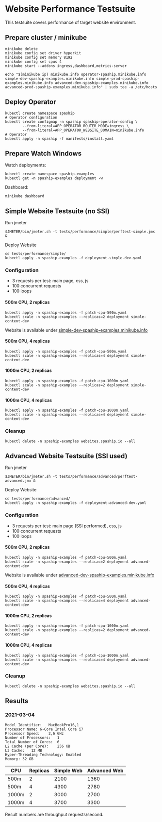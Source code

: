 # Website Performance Testsuite

This testsuite covers performance of target website environment.

## Prepare cluster / minikube

```shell
minikube delete
minikube config set driver hyperkit
minikube config set memory 8192
minikube config set cpus 4
minikube start --addons ingress,dashboard,metrics-server

echo "$(minikube ip) minikube.info operator-spaship.minikube.info simple-dev-spaship-examples.minikube.info simple-prod-spaship-examples.minikube.info advanced-dev-spaship-examples.minikube.info advanced-prod-spaship-examples.minikube.info" | sudo tee -a /etc/hosts
```

## Deploy Operator

```shell
kubectl create namespace spaship
# Operator configuration
kubectl create configmap -n spaship spaship-operator-config \
        --from-literal=APP_OPERATOR_ROUTER_MODE=ingress \
        --from-literal=APP_OPERATOR_WEBSITE_DOMAIN=minikube.info
# Operator
kubectl apply -n spaship -f manifests/install.yaml
```

## Prepare Watch Windows

Watch deployments:
```shell
kubectl create namespace spaship-examples
kubectl get -n spaship-examples deployment -w
```

Dashboard:
```shell
minikube dashboard
```

## Simple Website Testsuite (no SSI)

Run jmeter
```shell
$JMETER/bin/jmeter.sh -t tests/performance/simple/perftest-simple.jmx &
```

Deploy Website
```shell
cd tests/performance/simple/
kubectl apply -n spaship-examples -f deployment-simple-dev.yaml
```

### Configuration
* 3 requests per test: main page, css, js
* 100 concurrent requests
* 100 loops


#### 500m CPU, 2 replicas
```shell
kubectl apply -n spaship-examples -f patch-cpu-500m.yaml
kubectl scale -n spaship-examples --replicas=2 deployment simple-content-dev
```

Website is available under [simple-dev-spaship-examples.minikube.info](http://simple-dev-spaship-examples.minikube.info/)

#### 500m CPU, 4 replicas
```shell
kubectl apply -n spaship-examples -f patch-cpu-500m.yaml
kubectl scale -n spaship-examples --replicas=4 deployment simple-content-dev
```

#### 1000m CPU, 2 replicas

```shell
kubectl apply -n spaship-examples -f patch-cpu-1000m.yaml
kubectl scale -n spaship-examples --replicas=2 deployment simple-content-dev
```

#### 1000m CPU, 4 replicas

```shell
kubectl apply -n spaship-examples -f patch-cpu-1000m.yaml
kubectl scale -n spaship-examples --replicas=4 deployment simple-content-dev
```

### Cleanup

```shell
kubectl delete -n spaship-examples websites.spaship.io --all
```

## Advanced Website Testsuite (SSI used)

Run jmeter
```shell
$JMETER/bin/jmeter.sh -t tests/performance/advanced/perftest-advanced.jmx &
```

Deploy Website
```shell
cd tests/performance/advanced/
kubectl apply -n spaship-examples -f deployment-advanced-dev.yaml
```

### Configuration
* 3 requests per test: main page (SSI performed), css, js
* 100 concurrent requests
* 100 loops

#### 500m CPU, 2 replicas

```shell
kubectl apply -n spaship-examples -f patch-cpu-500m.yaml
kubectl scale -n spaship-examples --replicas=2 deployment advanced-content-dev
```

Website is available under [advanced-dev-spaship-examples.minikube.info](http://advanced-dev-spaship-examples.minikube.info/)

#### 500m CPU, 4 replicas
```shell
kubectl apply -n spaship-examples -f patch-cpu-500m.yaml
kubectl scale -n spaship-examples --replicas=4 deployment advanced-content-dev
```

#### 1000m CPU, 2 replicas

```shell
kubectl apply -n spaship-examples -f patch-cpu-1000m.yaml
kubectl scale -n spaship-examples --replicas=2 deployment advanced-content-dev
```

#### 1000m CPU, 4 replicas

```shell
kubectl apply -n spaship-examples -f patch-cpu-1000m.yaml
kubectl scale -n spaship-examples --replicas=4 deployment advanced-content-dev
```

### Cleanup

```shell
kubectl delete -n spaship-examples websites.spaship.io --all
```

## Results

### 2021-03-04

```
Model Identifier:	MacBookPro16,1
Processor Name:	6-Core Intel Core i7
Processor Speed:	2,6 GHz
Number of Processors:	1
Total Number of Cores:	6
L2 Cache (per Core):	256 KB
L3 Cache:	12 MB
Hyper-Threading Technology:	Enabled
Memory:	32 GB
```

| CPU | Replicas | Simple Web | Advanced Web |
|-----|----------|------------|--------------|
| 500m  | 2 | 2100 | 1360 |
| 500m  | 4 | 4300 | 2780 |
| 1000m | 2 | 3000 | 2700 |
| 1000m | 4 | 3700 | 3300 |

Result numbers are throughput requests/second.
